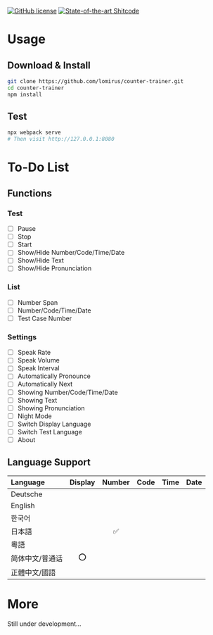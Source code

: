 [![GitHub license](https://img.shields.io/badge/license-MIT-brightgreen.svg)](https://github.com/lomirus/counter-trainer/blob/main/LICENSE) [![State-of-the-art Shitcode](https://img.shields.io/static/v1?label=State-of-the-art&message=Shitcode&color=7B5804)](https://github.com/trekhleb/state-of-the-art-shitcode)

# Usage

## Download & Install

```bash
git clone https://github.com/lomirus/counter-trainer.git
cd counter-trainer
npm install
```

## Test

```bash
npx webpack serve
# Then visit http://127.0.0.1:8080
```

# To-Do List

## Functions

### Test

* [ ] Pause
* [ ] Stop
* [ ] Start
* [ ] Show/Hide Number/Code/Time/Date
* [ ] Show/Hide Text
* [ ] Show/Hide Pronunciation

### List

* [ ] Number Span
* [ ] Number/Code/Time/Date
* [ ] Test Case Number

### Settings

* [ ] Speak Rate
* [ ] Speak Volume
* [ ] Speak Interval
* [ ] Automatically Pronounce
* [ ] Automatically Next
* [ ] Showing Number/Code/Time/Date
* [ ] Showing Text
* [ ] Showing Pronunciation
* [ ] Night Mode
* [ ] Switch Display Language
* [ ] Switch Test Language
* [ ] About

## Language Support

|Language|Display|Number|Code|Time|Date|
|:-------|:-----:|:----:|:--:|:--:|:--:|
|Deutsche||||||
|English||||||
|한국어||||||
|日本語||✅||||
|粵語||||||
|简体中文/普通话|⭕|||||
|正體中文/國語||||||

# More

Still under development...